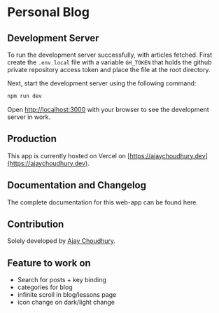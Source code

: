 # Personal Blog

## Development Server

To run the development server successfully, with articles fetched. First create the `.env.local` file with a variable `GH_TOKEN` that holds the github private repository access token and place the file at the root directory.

Next, start the development server using the following command:

```bash
npm run dev
```

Open [http://localhost:3000](http://localhost:3000) with your browser to see the development server in work.

## Production

This app is currently hosted on Vercel on [https://ajaychoudhury.dev](https://ajaychoudhury.dev).

## Documentation and Changelog

The complete documentation for this web-app can be found here.

## Contribution

Solely developed by [Ajay Choudhury](https://linkedin.com/in/ajaycc17).

## Feature to work on

- Search for posts + key binding
- categories for blog
- infinite scroll in blog/lessons page
- icon change on dark/light change

